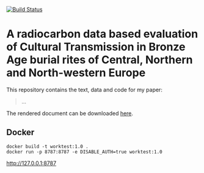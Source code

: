 [![Build Status](https://travis-ci.com/nevrome/cultrans.bronzeageburials.article2019.svg?token=vxsQ9RjxoGASGtX4Q8jc&branch=master)](https://travis-ci.com/nevrome/cultrans.bronzeageburials.article2019)

# A radiocarbon data based evaluation of Cultural Transmission in Bronze Age burial rites of Central, Northern and North-western Europe

This repository contains the text, data and code for my paper:

> ...

The rendered document can be downloaded [here](https://github.com/nevrome/cultrans.bronzeageburials.article2019/blob/document/article.pdf).

## Docker


```
docker build -t worktest:1.0 .
docker run -p 8787:8787 -e DISABLE_AUTH=true worktest:1.0
```
http://127.0.0.1:8787
